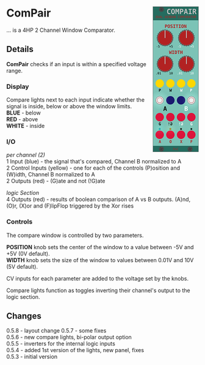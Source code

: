 # ComPair <img align="right" src="images/compair_100.png">
... is a 4HP 2 Channel Window Comparator.  

## Details
**ComPair** checks if an input is within a specified voltage range. 

### Display
Compare lights next to each input indicate whether the signal is inside, below or above the window limits.  
**BLUE** - below  
**RED** - above  
**WHITE** - inside  

### I/O
_per channel (2)_  
1 Input (blue) - the signal that's compared, Channel B normalized to A  
2 Control Inputs (yellow) - one for each of the controls (P)osition and (W)idth, Channel B normalized to A  
2 Outputs (red) - (G)ate and not (!G)ate  

_logic Section_  
4 Outputs (red) - results of boolean comparison of A vs B outputs. (A)nd, (O)r, (X)or and (F)lipFlop triggered by the Xor rises  

### Controls
The compare window is controlled by two parameters.  
  
**POSITION** knob sets the center of the window to a value between -5V and +5V (0V default).  
**WIDTH** knob sets the size of the window to values between 0.01V and 10V (5V default).  
  
CV inputs for each parameter are added to the voltage set by the knobs.  

Compare lights function as toggles inverting their channel's output to the logic section.  

## Changes
0.5.8 - layout change
0.5.7 - some fixes  
0.5.6 - new compare lights, bi-polar output option  
0.5.5 - inverters for the internal logic inputs  
0.5.4 - added 1st version of the lights, new panel, fixes  
0.5.3 - initial version  
